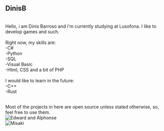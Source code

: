 ## DinisB
<br>
Hello, i am Dinis Barroso and i'm currently studying at Lusofona.
I like to develop games and such. <br>
<br>
Right now, my skills are: <br>
-C# <br>
-Python <br>
-SQL <br>
-Visual Basic <br>
-Html, CSS and a bit of PHP <br>
<br>
I would like to learn in the future: <br>
-C++ <br>
-Rust <br>
<br>

Most of the projects in here are open source unless stated otherwise, so, feel free to use them.
<br>
![Edward and Alphonse](https://blogger.googleusercontent.com/img/b/R29vZ2xl/AVvXsEi1btmx2gnBT_vysuipUVS8rCd0DgomzsDxXYb-tYc5-pGCqJikwrNF5ijW-0aOE4nPcBkIxAEUURVx_hpcJ71a9HWpNu7H5F_4u1N5ZJNxHZrrofkFD33dRrypBdAWcZGqb0nzjA14mvbo/s1600/Fullmetal+Alchemist+16.gif) <br>
![Misaki](https://media1.tenor.com/m/xBfIUzRBC1AAAAAC/welcome-to-the-nhk-misaki.gif)
<!--
**DinisB/DinisB** is a ✨ _special_ ✨ repository because its `README.md` (this file) appears on your GitHub profile.

Here are some ideas to get you started:

- 🔭 I’m currently working on ...
- 🌱 I’m currently learning ...
- 👯 I’m looking to collaborate on ...
- 🤔 I’m looking for help with ...
- 💬 Ask me about ...
- 📫 How to reach me: ...
- 😄 Pronouns: ...
- ⚡ Fun fact: ...
-->
